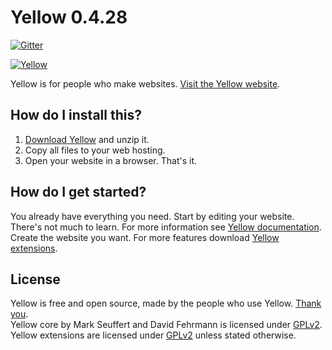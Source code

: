 Yellow 0.4.28
=============
[![Gitter](https://badges.gitter.im/Join%20Chat.svg)](https://gitter.im/markseu/yellowcms) 

[![Yellow](https://raw.githubusercontent.com/wiki/markseu/yellowcms/images/yellowcms.jpg)](http://datenstrom.se/yellow)

Yellow is for people who make websites. [Visit the Yellow website](http://datenstrom.se/yellow).

How do I install this?
----------------------
1. [Download Yellow](https://github.com/markseu/yellowcms/archive/master.zip) and unzip it.  
2. Copy all files to your web hosting.  
3. Open your website in a browser. That's it. 

How do I get started?
---------------------
You already have everything you need. Start by editing your website.  
There's not much to learn. For more information see [Yellow documentation](https://github.com/markseu/yellowcms/wiki).   
Create the website you want. For more features download [Yellow extensions](https://github.com/markseu/yellowcms-extensions). 

License
-------
Yellow is free and open source, made by the people who use Yellow. [Thank you](https://github.com/markseu/yellowcms/wiki/Yellow-contributors).  
Yellow core by Mark Seuffert and David Fehrmann is licensed under [GPLv2](http://opensource.org/licenses/GPL-2.0).  
Yellow extensions are licensed under [GPLv2](http://opensource.org/licenses/GPL-2.0) unless stated otherwise.